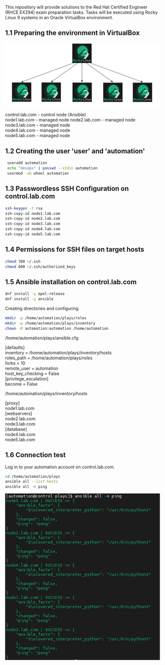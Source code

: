 This repository will provide solutions to the Red Hat Certified Engineer (RHCE EX294) exam preparation tasks. Tasks will be executed using Rocky Linux 9 systems in an Oracle VirtualBox environment. 

## 1.1 Preparing the environment in VirtualBox
![alt text](./assets/diagram1.png)  

control.lab.com - control node (Ansible)    
node1.lab.com - managed node 
node2.lab.com - managed node  
node3.lab.com - managed node  
node4.lab.com - managed node  
node5.lab.com - managed node  

## 1.2 Creating the user 'user' and 'automation'
```bash
 useradd automation
 echo "devops" | passwd --stdin automation
 usermod -aG wheel automation
```

## 1.3 Passwordless SSH Configuration on control.lab.com
```bash
ssh-keygen -t rsa
ssh-copy-id node1.lab.com
ssh-copy-id node2.lab.com
ssh-copy-id node3.lab.com
ssh-copy-id node4.lab.com
ssh-copy-id node5.lab.com
```

## 1.4 Permissions for SSH files on target hosts
```bash
chmod 700 ~/.ssh
chmod 600 ~/.ssh/authorized_keys
```

## 1.5 Ansible installation on control.lab.com
```bash
dnf install -y epel-release
dnf install -y ansible
```

Creating directories and configuring
```bash
mkdir -p /home/automation/plays/roles
mkdir -p /home/automation/plays/inventory
chown -R automation:automation /home/automation
```

/home/automation/plays/ansible.cfg

[defaults]  
 inventory = /home/automation/plays/inventory/hosts  
 roles_path = /home/automation/plays/roles  
 forks = 10  
 remote_user = automation  
 host_key_checking = False  
 [privilege_escalation]  
 become = False  

 /home/automation/plays/inventory/hosts  

 [proxy]  
 node1.lab.com  
 [webservers]  
 node2.lab.com  
 node3.lab.com  
 [database]  
 node4.lab.com  
 node5.lab.com  


 ## 1.6 Connection test

Log in to your automation account on control.lab.com. 

```bash
cd /home/automation/plays
ansible all --list-hosts
ansible all -m ping
```

![alt text](./assets/1-6.png)  